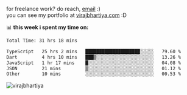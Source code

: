 for freelance work? do reach, [email](mailto:vlbhartiya@gmail.com) :)<br/>
you can see my portfolio at [virajbhartiya.com](https://virajbhartiya.com) :D

📊 **this week i spent my time on:**

<!--START_SECTION:waka-->

```txt
Total Time: 31 hrs 18 mins

TypeScript   25 hrs 2 mins   ████████████████████░░░░░   79.60 %
Dart         4 hrs 10 mins   ███▒░░░░░░░░░░░░░░░░░░░░░   13.26 %
JavaScript   1 hr 17 mins    █░░░░░░░░░░░░░░░░░░░░░░░░   04.08 %
JSON         21 mins         ▒░░░░░░░░░░░░░░░░░░░░░░░░   01.12 %
Other        10 mins         ░░░░░░░░░░░░░░░░░░░░░░░░░   00.53 %
```

<!--END_SECTION:waka-->

<p align="left"> <img src="https://komarev.com/ghpvc/?username=virajbhartiya&color=blue" alt="virajbhartiya" /> </p>
